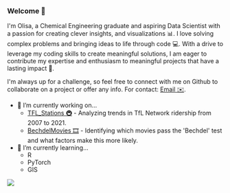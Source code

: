 ### Welcome 🚀

<!-- <h3 align="center">Goal: Analyse and predict future sales of an ecommerce business </h3> -->

I'm Olisa, a Chemical Engineering graduate and aspiring Data Scientist with a passion for creating clever insights, and visualizations 📊. I love solving complex problems and bringing ideas to life through code 💻. With a drive to leverage my coding skills to create meaningful solutions, I am eager to contribute my expertise and enthusiasm to meaningful projects that have a lasting impact 🌱. 

I'm always up for a challenge, so feel free to connect with me on Github to collaborate on a project or offer any info.
For contact: [Email ✉️](mailto:OOsakwe1@icloud.com).



- 🔭 I’m currently working on...
  * [TFL_Stations 🚇](https://github.com/Osakwe1/TFL_Stations) - Analyzing trends in TfL Network ridership from 2007 to 2021.
  * [BechdelMovies 🎞️](https://github.com/Osakwe1/BechdelMovies) - Identifying which movies pass the 'Bechdel' test and what factors make this more likely.
- 🌱 I’m currently learning... 
  * R
  * PyTorch
  * GIS


<!-- [![Top Langs](https://github-readme-stats.vercel.app/api/top-langs/?username=Osakwe)](https://github.com/Osakwe1/github-readme-stats) -->

<!-- [![Top Langs](https://github-readme-stats.vercel.app/api/top-langs/?username=Osakwe1&layout=compact)](https://github.com/Osakwe1/github-readme-stats) -->

<!-- [![GitHub Streak](https://github-readme-streak-stats.herokuapp.com/?user=Osakwe1)](https://git.io/streak-stats) -->

![](https://komarev.com/ghpvc/?username=Osakwe1&label=VIEWS&style=flat-square&color=5a32a8)

<!--
**Osakwe1/Osakwe1** is a ✨ _special_ ✨ repository because its `README.md` (this file) appears on your GitHub profile.

Here are some ideas to get you started:

- 🔭 I’m currently working on ...
- 🌱 I’m currently learning ...
- 👯 I’m looking to collaborate on ...
- 🤔 I’m looking for help with ...
- 💬 Ask me about ...
- 📫 How to reach me: ...
- 😄 Pronouns: ...
- ⚡ Fun fact: ...
-->




